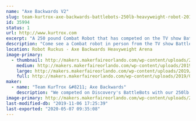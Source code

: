 ```yaml
---
name: "Axe Backwards V2"
slug: team-kurtrox-axe-backwards-battlebots-250lb-heavyweight-robot-2018
id: 35994
status: 1
url: http://www.kurtrox.com
excerpt: "A 250 pound Combat Robot that has competed on the TV show Battlebots.  "
description: "Come see a Combat robot in person from the TV show Battlebots on Discovery and Science Channel. Axe Backwards had its first year competing on the show and still sports some of the authentic battle damage from the matches he had. Meet some of the team members, get autographs signed, and have your picture taken with the world famous Axe Backwards."
location: Robot Ruckus - Axe Backwards Heavyweight Arena
image-primary:
  - thumbnail: http://makers.makerfaireorlando.com/wp-content/uploads/2019/08/Axe-Backwards-Team-S2019-4-150x150.jpg
    medium: http://makers.makerfaireorlando.com/wp-content/uploads/2019/08/Axe-Backwards-Team-S2019-4-300x200.jpg
    large: http://makers.makerfaireorlando.com/wp-content/uploads/2019/08/Axe-Backwards-Team-S2019-4-1024x683.jpg
    full: http://makers.makerfaireorlando.com/wp-content/uploads/2019/08/Axe-Backwards-Team-S2019-4.jpg
maker:
  - name: "Team KurTrox &#8211; Axe Backwards"
    description: "We competed on Discovery's BattleBots with our 250lb heavyweight Robot, Axe Backwards."
image-primary: http://makers.makerfaireorlando.com/wp-content/uploads/2019/08/Axe-Backwards-Team-S2019-1-1024x683.jpg
last-modified-db: "2019-11-06 17:25:39"
last-exported: "2020-05-07 09:35:08"
---
```

